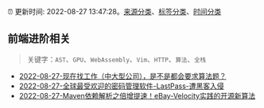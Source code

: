 :alarm_clock: 更新时间: 2022-08-27 13:47:28。[来源分类](../README.md)、[标签分类](../TAGS.md)、[时间分类](../TIMELINE.md)

## 前端进阶相关


> 关键字：`AST`、`GPU`、`WebAssembly`、`Vim`、`HTTP`、`算法`、`全栈`



- [2022-08-27-现在找工作（中大型公司），是不是都会要求算法题？](https://www.v2ex.com/t/875860) 
- [2022-08-27-全球最受欢迎的密码管理软件-LastPass-遭黑客入侵](https://www.v2ex.com/t/875853) 
- [2022-08-27-Maven依赖解析之倍增提速！eBay-Velocity实践的开源新算法](https://toutiao.io/k/16gmrqr) 